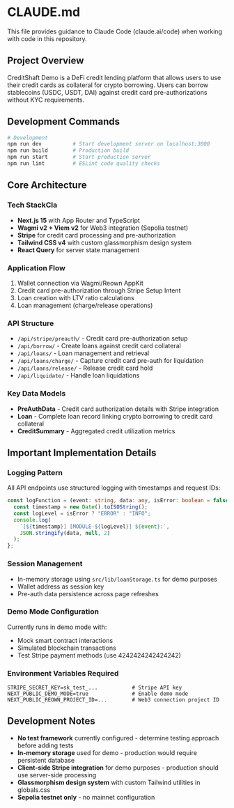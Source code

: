 # CLAUDE.md

This file provides guidance to Claude Code (claude.ai/code) when working with code in this repository.

## Project Overview

CreditShaft Demo is a DeFi credit lending platform that allows users to use their credit cards as collateral for crypto borrowing. Users can borrow stablecoins (USDC, USDT, DAI) against credit card pre-authorizations without KYC requirements.

## Development Commands

```bash
# Development
npm run dev          # Start development server on localhost:3000
npm run build        # Production build
npm run start        # Start production server
npm run lint         # ESLint code quality checks
```

## Core Architecture

### Tech StackCla

- **Next.js 15** with App Router and TypeScript
- **Wagmi v2 + Viem v2** for Web3 integration (Sepolia testnet)
- **Stripe** for credit card processing and pre-authorization
- **Tailwind CSS v4** with custom glassmorphism design system
- **React Query** for server state management

### Application Flow

1. Wallet connection via Wagmi/Reown AppKit
2. Credit card pre-authorization through Stripe Setup Intent
3. Loan creation with LTV ratio calculations
4. Loan management (charge/release operations)

### API Structure

- `/api/stripe/preauth/` - Credit card pre-authorization setup
- `/api/borrow/` - Create loans against credit card collateral
- `/api/loans/` - Loan management and retrieval
- `/api/loans/charge/` - Capture credit card pre-auth for liquidation
- `/api/loans/release/` - Release credit card hold
- `/api/liquidate/` - Handle loan liquidations

### Key Data Models

- **PreAuthData** - Credit card authorization details with Stripe integration
- **Loan** - Complete loan record linking crypto borrowing to credit card collateral
- **CreditSummary** - Aggregated credit utilization metrics

## Important Implementation Details

### Logging Pattern

All API endpoints use structured logging with timestamps and request IDs:

```typescript
const logFunction = (event: string, data: any, isError: boolean = false) => {
  const timestamp = new Date().toISOString();
  const logLevel = isError ? "ERROR" : "INFO";
  console.log(
    `[${timestamp}] [MODULE-${logLevel}] ${event}:`,
    JSON.stringify(data, null, 2)
  );
};
```

### Session Management

- In-memory storage using `src/lib/loanStorage.ts` for demo purposes
- Wallet address as session key
- Pre-auth data persistence across page refreshes

### Demo Mode Configuration

Currently runs in demo mode with:

- Mock smart contract interactions
- Simulated blockchain transactions
- Test Stripe payment methods (use 4242424242424242)

### Environment Variables Required

```
STRIPE_SECRET_KEY=sk_test_...           # Stripe API key
NEXT_PUBLIC_DEMO_MODE=true              # Enable demo mode
NEXT_PUBLIC_REOWN_PROJECT_ID=...        # Web3 connection project ID
```

## Development Notes

- **No test framework** currently configured - determine testing approach before adding tests
- **In-memory storage** used for demo - production would require persistent database
- **Client-side Stripe integration** for demo purposes - production should use server-side processing
- **Glassmorphism design system** with custom Tailwind utilities in globals.css
- **Sepolia testnet only** - no mainnet configuration
